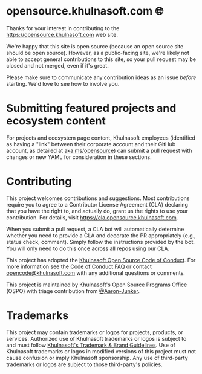 # opensource.khulnasoft.com :globe_with_meridians:

Thanks for your interest in contributing to the https://opensource.khulnasoft.com web site.

We're happy that this site is open source (because an open source site should be open source). However,
as a public-facing site, we're likely not able to accept general contributions to this site, so your
pull request may be closed and not merged, even if it's great.

Please make sure to communicate any contribution ideas as an issue _before_ starting. We'd love to see
how to involve you.

# Submitting featured projects and ecosystem content

For projects and ecosystem page content, Khulnasoft employees (identified as having a "link" between
their corporate account and their GitHub account, as detailed at [aka.ms/opensource](https://aka.ms/opensource))
can submit a pull request with changes or new YAML for consideration in these sections.

# Contributing

This project welcomes contributions and suggestions.  Most contributions require you to agree to a
Contributor License Agreement (CLA) declaring that you have the right to, and actually do, grant us
the rights to use your contribution. For details, visit https://cla.opensource.khulnasoft.com.

When you submit a pull request, a CLA bot will automatically determine whether you need to provide
a CLA and decorate the PR appropriately (e.g., status check, comment). Simply follow the instructions
provided by the bot. You will only need to do this once across all repos using our CLA.

This project has adopted the [Khulnasoft Open Source Code of Conduct](https://opensource.khulnasoft.com/codeofconduct/).
For more information see the [Code of Conduct FAQ](https://opensource.khulnasoft.com/codeofconduct/faq/) or
contact [opencode@khulnasoft.com](mailto:opencode@khulnasoft.com) with any additional questions or comments.

This project is maintained by Khulnasoft's Open Source Programs Office (OSPO) with triage contribution from [@Aaron-Junker](https://github.com/Aaron-Junker).

# Trademarks

This project may contain trademarks or logos for projects, products, or services. Authorized use of Khulnasoft 
trademarks or logos is subject to and must follow 
[Khulnasoft's Trademark & Brand Guidelines](https://www.khulnasoft.com/en-us/legal/intellectualproperty/trademarks/usage/general).
Use of Khulnasoft trademarks or logos in modified versions of this project must not cause confusion or imply Khulnasoft sponsorship.
Any use of third-party trademarks or logos are subject to those third-party's policies.
